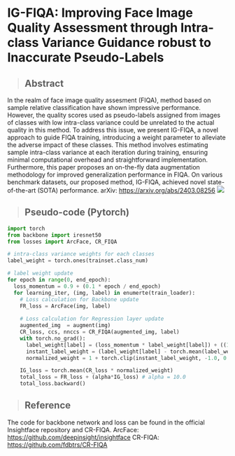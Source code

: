 # IG-FIQA: Improving Face Image Quality Assessment through Intra-class Variance Guidance robust to Inaccurate Pseudo-Labels

>## Abstract
In the realm of face image quality assesment (FIQA), method based on sample relative classification have shown impressive performance. However, the quality scores used as pseudo-labels assigned from images of classes with low intra-class variance could be unrelated to the actual quality in this method. To address this issue, we present IG-FIQA, a novel approach to guide FIQA training, introducing a weight parameter to alleviate the adverse impact of these classes. This method involves estimating sample intra-class variance at each iteration during training, ensuring minimal computational overhead and straightforward implementation. Furthermore, this paper proposes an on-the-fly data augmentation methodology for improved generalization performance in FIQA. On various benchmark datasets, our proposed method, IG-FIQA, achieved novel state-of-the-art (SOTA) performance.
arXiv: https://arxiv.org/abs/2403.08256
<img src="assets/main_figure.png"/>

>## Pseudo-code (Pytorch)

```python
import torch
from backbone import iresnet50
from losses import ArcFace, CR_FIQA

# intra-class variance weights for each classes
label_weight = torch.ones(trainset.class_num)

# label weight update
for epoch in range(0, end_epoch):
  loss_momentum = 0.9 + (0.1 * epoch / end_epoch)
  for learning_iter, (img, label) in enumerte(train_loader):
    # Loss calculation for Backbone update
    FR_loss = ArcFace(img, label)
  
    # Loss calculation for Regression layer update
    augmented_img  = augment(img)
    CR_loss, ccs, nnccs = CR_FIQA(augmented_img, label)
    with torch.no_grad():
      label_weight[label] = (loss_momentum * label_weight[label]) + ((1 - loss_momentum) * ccs)
      instant_label_weight = (label_weight[label] - torch.mean(label_weight)) / (torch.std(label_weight) + 1e-6)
      normalized_weight = 1 + torch.clip(instant_label_weight, -1.0, 0.0)

    IG_loss = torch.mean(CR_loss * normalized_weight)
    total_loss = FR_loss + (alpha*IG_loss) # alpha = 10.0
    total_loss.backward()
```


>## Reference

The code for backbone network and loss can be found in the official Insightface repository and CR-FIQA.
ArcFace: https://github.com/deepinsight/insightface
CR-FIQA: https://github.com/fdbtrs/CR-FIQA
